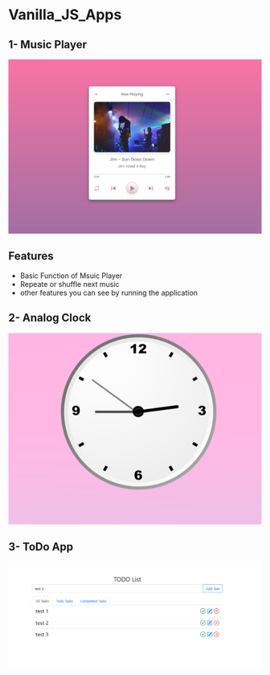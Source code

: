 ﻿# Vanilla_JS_Apps
 
 
## 1- Music Player 
<img src="https://raw.githubusercontent.com/GeekAbdou/Vanilla_JS_Apps/main/Screenshot%202022-03-10%20144415.png" />

## Features
- Basic Function of Msuic Player   
- Repeate or shuffle next music 
- other features you can see by running the application 

## 2- Analog Clock  
<img src="https://raw.githubusercontent.com/GeekAbdou/Vanilla_JS_Apps/main/Screenshot%202022-03-10%20144557.png" />

## 3- ToDo App  
<img src="https://raw.githubusercontent.com/GeekAbdou/Vanilla_JS_Apps/main/Screenshot%202022-03-10%20144527.png" />



